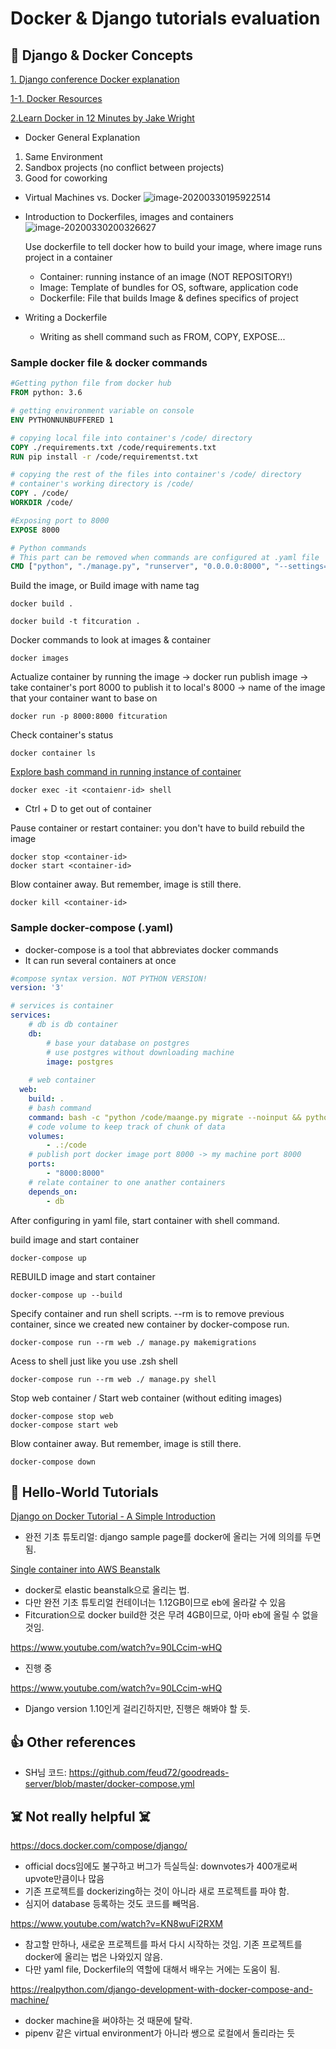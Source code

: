 # Docker & Django tutorials evaluation



## 🐳 Django & Docker Concepts

[1. Django conference Docker explanation](https://www.youtube.com/watch?v=v5jfDDg55xs)

[1-1. Docker Resources](https://github.com/williln/docker-hogwarts)

[2.Learn Docker in 12 Minutes by Jake Wright](https://www.youtube.com/watch?v=YFl2mCHdv24)

*  Docker General Explanation

  1. Same Environment
  2. Sandbox projects (no conflict between projects)
  3.  Good for coworking

* Virtual Machines vs. Docker
  ![image-20200330195922514](image-20200330195922514.png)

* Introduction to Dockerfiles, images and containers
  ![image-20200330200326627](image-20200330200326627.png)

  Use dockerfile to tell docker how to build your image, where image runs project in a container

  * Container: running instance of an image (NOT REPOSITORY!)
  * Image: Template of bundles for OS, software, application code
  * Dockerfile: File that builds Image & defines specifics of project

* Writing a Dockerfile
  
  * Writing as shell command such as FROM, COPY, EXPOSE...

### Sample docker file & docker commands

```dockerfile
#Getting python file from docker hub
FROM python: 3.6

# getting environment variable on console
ENV PYTHONNUNBUFFERED 1

# copying local file into container's /code/ directory
COPY ./requirements.txt /code/requirements.txt
RUN pip install -r /code/requirementst.txt

# copying the rest of the files into container's /code/ directory
# container's working directory is /code/
COPY . /code/
WORKDIR /code/

#Exposing port to 8000
EXPOSE 8000

# Python commands
# This part can be removed when commands are configured at .yaml file
CMD ["python", "./manage.py", "runserver", "0.0.0.0:8000", "--settings=mysite.settings"]
```

Build the image, 
or Build image with name tag

```shell
docker build .
```

```shell
docker build -t fitcuration .
```

Docker commands to look at images & container

```shell
docker images
```

Actualize container by running the image 
-> docker run publish image
-> take container's port 8000 to publish it to local's 8000
-> name of the image that your container want to base on

```shell
docker run -p 8000:8000 fitcuration
```

Check container's status

```shell
docker container ls
```

[Explore bash command in running instance of container](https://youtu.be/v5jfDDg55xs?t=1212)

```shell
docker exec -it <contaienr-id> shell
```

- Ctrl + D to get out of container

Pause container or restart container: you don't have to build rebuild the image

```shell
docker stop <container-id>
docker start <container-id>
```

Blow container away. But remember, image is still there.

```shell
docker kill <container-id>
```

### Sample docker-compose (.yaml)

- docker-compose is a tool that abbreviates docker commands
- It can run several containers at once

```yaml
#compose syntax version. NOT PYTHON VERSION!
version: '3'

# services is container
services:
	# db is db container
	db:
		# base your database on postgres
		# use postgres without downloading machine
		image: postgres
		
	# web container
  web:
  	build: .
  	# bash command
  	command: bash -c "python /code/maange.py migrate --noinput && python /code/manage.py runserver 0.0.0:0:8000"
  	# code volume to keep track of chunk of data
  	volumes:
  		- .:/code
    # publish port docker image port 8000 -> my machine port 8000 
  	ports:
  		- "8000:8000"
  	# relate container to one anather containers
  	depends_on:
  		- db
```

After configuring in yaml file, start container with shell command.

build image and start container

```shell
docker-compose up
```

REBUILD image and start container

```shell
docker-compose up --build
```

Specify container and run shell scripts. 
--rm is to remove previous container, since we created new container by docker-compose run.

```shell
docker-compose run --rm web ./ manage.py makemigrations
```

Acess to shell just like you use .zsh shell

```shell
docker-compose run --rm web ./ manage.py shell
```

Stop web container / Start web container (without editing images)

```shell
docker-compose stop web
docker-compose start web
```

Blow container away. But remember, image is still there.

```shell
docker-compose down
```

## 🙌 Hello-World Tutorials

[Django on Docker Tutorial - A Simple Introduction](https://www.youtube.com/watch?v=KaSJMDo-aPs)

- 완전 기초 튜토리얼: django sample page를 docker에 올리는 거에 의의를 두면 됨.

[Single container into AWS Beanstalk](https://docs.aws.amazon.com/elasticbeanstalk/latest/dg/single-container-docker.html)

- docker로 elastic beanstalk으로 올리는 법. 
- 다만 완전 기초 튜토리얼 컨테이너는 1.12GB이므로 eb에 올라갈 수 있음
- Fitcuration으로 docker build한 것은 무려 4GB이므로, 아마 eb에 올릴 수 없을 것임.

https://www.youtube.com/watch?v=90LCcim-wHQ

- 진행 중

https://www.youtube.com/watch?v=90LCcim-wHQ

- Django version 1.10인게 걸리긴하지만, 진행은 해봐야 할 듯.



## 👍 Other references

- SH님 코드: https://github.com/feud72/goodreads-server/blob/master/docker-compose.yml



## ☠️ Not really helpful ☠️

https://docs.docker.com/compose/django/

- official docs임에도 불구하고 버그가 득실득실: downvotes가 400개로써 upvote만큼이나 많음
- 기존 프로젝트를 dockerizing하는 것이 아니라 새로 프로젝트를 파야 함.
- 심지어 database 등록하는 것도 코드를 빼먹음. 

https://www.youtube.com/watch?v=KN8wuFi2RXM

- 참고할 만하나, 새로운 프로젝트를 파서 다시 시작하는 것임. 기존 프로젝트를 docker에 올리는 법은 나와있지 않음.
- 다만 yaml file, Dockerfile의 역할에 대해서 배우는 거에는 도움이 됨. 

https://realpython.com/django-development-with-docker-compose-and-machine/

- docker machine을 써야하는 것 때문에 탈락. 
- pipenv 같은 virtual environment가 아니라 쌩으로 로컬에서 돌리라는 듯





